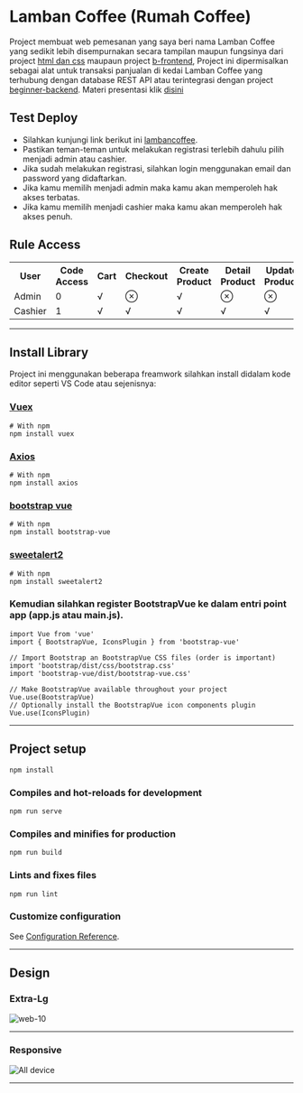 # Lamban Coffee (Rumah Coffee)

Project membuat web pemesanan yang saya beri nama Lamban Coffee yang sedikit lebih disempurnakan secara tampilan maupun fungsinya dari project [html dan css] maupaun project [b-frontend], Project ini dipermisalkan sebagai alat untuk transaksi panjualan di kedai Lamban Coffee yang terhubung dengan database REST API atau terintegrasi dengan project [beginner-backend]. Materi presentasi klik [disini]

## Test Deploy

- Silahkan kunjungi link berikut ini [lambancoffee]. 
- Pastikan teman-teman untuk melakukan registrasi terlebih dahulu pilih menjadi admin atau cashier.
- Jika sudah melakukan registrasi, silahkan login menggunakan email dan password yang didaftarkan.
- Jika kamu memilih menjadi admin maka kamu akan memperoleh hak akses terbatas.
- Jika kamu memilih menjadi cashier maka kamu akan memperoleh hak akses penuh.

## Rule Access

<!DOCTYPE html>
<html>
<head>
	<meta charset="utf-8">
</head>
<body>
 
 <table>
 	<tr>
 		<th>User</th>
    <th>Code Access</th>
    <th>Cart</th>
    <th>Checkout</th>
    <th>Create Product</th>
    <th>Detail Product</th>
    <th>Update Product</th>
    <th>Delete Product</th>
    <th>Detail History</th>
    <th>Delete History</th>
 	</tr>
 	<tr>
 		<td> Admin </td>
 		<td> 0 </td>
    <td> &radic; </td>
    <td> &otimes; </td>
    <td> &radic; </td>
    <td> &otimes; </td>
    <td> &otimes; </td>
    <td> &otimes; </td>
    <td> &otimes; </td>
    <td> &otimes; </td>
 	</tr>
  <tr>
 		<td> Cashier </td>
 		<td> 1 </td>
    <td> &radic; </td>
    <td> &radic; </td>
    <td> &radic; </td>
    <td> &radic; </td>
    <td> &radic; </td>
    <td> &radic; </td>
    <td> &radic; </td>
    <td> &radic; </td>
 	</tr>
 </table>
</body>
</html>

---

## Install Library

Project ini menggunakan beberapa freamwork silahkan install didalam kode editor seperti VS Code atau sejenisnya:

### [Vuex]
```
# With npm
npm install vuex
```
### [Axios]
```
# With npm
npm install axios
```
### [bootstrap vue]
```
# With npm
npm install bootstrap-vue
```

### [sweetalert2]
```
# With npm
npm install sweetalert2
```

### Kemudian silahkan register BootstrapVue ke dalam entri point app (app.js atau main.js).
```
import Vue from 'vue'
import { BootstrapVue, IconsPlugin } from 'bootstrap-vue'

// Import Bootstrap an BootstrapVue CSS files (order is important)
import 'bootstrap/dist/css/bootstrap.css'
import 'bootstrap-vue/dist/bootstrap-vue.css'

// Make BootstrapVue available throughout your project
Vue.use(BootstrapVue)
// Optionally install the BootstrapVue icon components plugin
Vue.use(IconsPlugin)
```

---

## Project setup
```
npm install
```

### Compiles and hot-reloads for development
```
npm run serve
```

### Compiles and minifies for production
```
npm run build
```

### Lints and fixes files
```
npm run lint
```

### Customize configuration
See [Configuration Reference](https://cli.vuejs.org/config/).

---

[lambancoffee]: http://52.204.186.223:40011/
[html dan css]: https://github.com/tomimandalap/deliveryfastfood
[b-frontend]: https://github.com/tomimandalap/bfrontend
[beginner-backend]: https://github.com/tomimandalap/beginer_backend
[Vuex]: https://www.npmjs.com/package/vuex
[bootstrap vue]: https://bootstrap-vue.org/docs
[axios]: https://www.npmjs.com/package/axios
[sweetalert2]: https://www.npmjs.com/package/sweetalert2
[disini]: https://www.canva.com/design/DAEVd2y6pKM/y1PdfaRnK-j5hYVLSZxx2Q/view?utm_content=DAEVd2y6pKM&utm_campaign=designshare&utm_medium=link&utm_source=sharebutton

## Design

### Extra-Lg
![web-10](https://user-images.githubusercontent.com/43200304/107141092-247b5380-6959-11eb-9cbb-95dd5c24d5cb.PNG)

---

### Responsive
![All device](https://user-images.githubusercontent.com/43200304/107140975-6ce64180-6958-11eb-9dd8-f1d0a422f43f.png)

---
